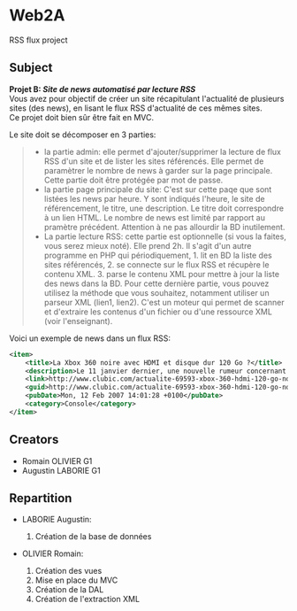 # Web2A

RSS flux project

## Subject

**Projet B: _Site de news automatisé par lecture RSS_**  
Vous avez pour objectif de créer un site récapitulant l'actualité de plusieurs sites (des news), en lisant le flux RSS d'actualité de ces mêmes sites.  
Ce projet doit bien sûr être fait en MVC.  

Le site doit se décomposer en 3 parties:
> - la partie admin: elle permet d'ajouter/supprimer la lecture de flux RSS d'un site et de lister les sites référencés. Elle permet de paramètrer le nombre de news à garder sur la page principale. Cette partie doit être protégée par mot de passe.
> - la partie page principale du site: C'est sur cette paqe que sont listées les news par heure. Y sont indiqués l'heure, le site de référencement, le titre, une description. Le titre doit correspondre à un lien HTML. Le nombre de news est limité par rapport au pramètre précédent. Attention à ne pas allourdir la BD inutilement.
> - La partie lecture RSS: cette partie est optionnelle (si vous la faites, vous serez mieux noté). Elle prend 2h. Il s'agit d'un autre programme en PHP qui périodiquement, 1. lit en BD la liste des sites référencés, 2. se connecte sur le flux RSS et récupère le contenu XML. 3. parse le contenu XML pour mettre à jour la liste des news dans la BD. Pour cette dernière partie, vous pouvez utilisez la méthode que vous souhaitez, notamment utiliser un parseur XML (lien1, lien2). C'est un moteur qui permet de scanner et d'extraire les contenus d'un fichier ou d'une ressource XML (voir l'enseignant).

Voici un exemple de news dans un flux RSS:

```xml
<item>
    <title>La Xbox 360 noire avec HDMI et disque dur 120 Go ?</title>
    <description>Le 11 janvier dernier, une nouvelle rumeur concernant une possible &#171; nouvelle Xbox 360 &#187; am&#233;lior&#233;e &#224; vue le jour. Connue sous le nom de code &#171; Zephyr &#187;, cette Xbox de couleur noire pourrait inclure un [...]</description>
    <link>http://www.clubic.com/actualite-69593-xbox-360-hdmi-120-go-noire.html</link>
    <guid>http://www.clubic.com/actualite-69593-xbox-360-hdmi-120-go-noire.html</guid>
    <pubDate>Mon, 12 Feb 2007 14:01:28 +0100</pubDate>
    <category>Console</category>
</item> 
```

## Creators

- Romain OLIVIER G1
- Augustin LABORIE G1

## Repartition

- LABORIE Augustin:
    1. Création de la base de données
    
- OLIVIER Romain:
    1. Création des vues
    2. Mise en place du MVC
    3. Création de la DAL
    4. Création de l'extraction XML
